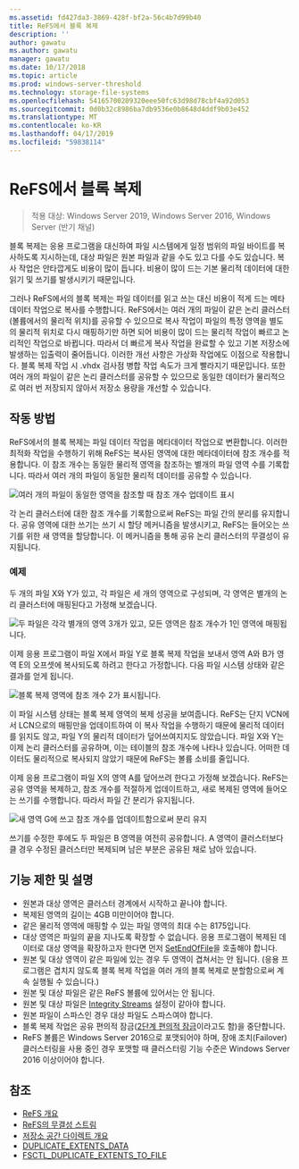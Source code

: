 ```yaml
---
ms.assetid: fd427da3-3869-428f-bf2a-56c4b7d99b40
title: ReFS에서 블록 복제
description: ''
author: gawatu
ms.author: gawatu
manager: gawatu
ms.date: 10/17/2018
ms.topic: article
ms.prod: windows-server-threshold
ms.technology: storage-file-systems
ms.openlocfilehash: 54165700209320eee50fc63d98d78cbf4a92d053
ms.sourcegitcommit: 0d0b32c8986ba7db9536e0b8648d4ddf9b03e452
ms.translationtype: MT
ms.contentlocale: ko-KR
ms.lasthandoff: 04/17/2019
ms.locfileid: "59838114"
---
```

# <a name="block-cloning-on-refs"></a>ReFS에서 블록 복제

>적용 대상: Windows Server 2019, Windows Server 2016, Windows Server (반기 채널)

블록 복제는 응용 프로그램을 대신하여 파일 시스템에게 일정 범위의 파일 바이트를 복사하도록 지시하는데, 대상 파일은 원본 파일과 같을 수도 있고 다를 수도 있습니다. 복사 작업은 안타깝게도 비용이 많이 듭니다. 비용이 많이 드는 기본 물리적 데이터에 대한 읽기 및 쓰기를 발생시키기 때문입니다. 

그러나 ReFS에서의 블록 복제는 파일 데이터를 읽고 쓰는 대신 비용이 적게 드는 메타데이터 작업으로 복사를 수행합니다. ReFS에서는 여러 개의 파일이 같은 논리 클러스터(볼륨에서의 물리적 위치)를 공유할 수 있으므로 복사 작업이 파일의 특정 영역을 별도의 물리적 위치로 다시 매핑하기만 하면 되어 비용이 많이 드는 물리적 작업이 빠르고 논리적인 작업으로 바뀝니다. 따라서 더 빠르게 복사 작업을 완료할 수 있고 기본 저장소에 발생하는 입출력이 줄어듭니다. 이러한 개선 사항은 가상화 작업에도 이점으로 작용합니다. 블록 복제 작업 시 .vhdx 검사점 병합 작업 속도가 크게 빨라지기 때문입니다. 또한 여러 개의 파일이 같은 논리 클러스터를 공유할 수 있으므로 동일한 데이터가 물리적으로 여러 번 저장되지 않아서 저장소 용량을 개선할 수 있습니다. 
  
## <a name="how-it-works"></a>작동 방법 

ReFS에서의 블록 복제는 파일 데이터 작업을 메타데이터 작업으로 변환합니다. 이러한 최적화 작업을 수행하기 위해 ReFS는 복사된 영역에 대한 메타데이터에 참조 개수를 적용합니다. 이 참조 개수는 동일한 물리적 영역을 참조하는 별개의 파일 영역 수를 기록합니다. 따라서 여러 개의 파일이 동일한 물리적 데이터를 공유할 수 있습니다.

![여러 개의 파일이 동일한 영역을 참조할 때 참조 개수 업데이트 표시](media/ref-count-example.gif)

각 논리 클러스터에 대한 참조 개수를 기록함으로써 ReFS는 파일 간의 분리를 유지합니다. 공유 영역에 대한 쓰기는 쓰기 시 할당 메커니즘을 발생시키고, ReFS는 들어오는 쓰기를 위한 새 영역을 할당합니다. 이 메커니즘을 통해 공유 논리 클러스터의 무결성이 유지됩니다. 

### <a name="example"></a>예제
두 개의 파일 X와 Y가 있고, 각 파일은 세 개의 영역으로 구성되며, 각 영역은 별개의 논리 클러스터에 매핑된다고 가정해 보겠습니다.

![두 파일은 각각 별개의 영역 3개가 있고, 모든 영역은 참조 개수가 1인 영역에 매핑됩니다.](media/block-clone-1.png)

이제 응용 프로그램이 파일 X에서 파일 Y로 블록 복제 작업을 보내서 영역 A와 B가 영역 E의 오프셋에 복사되도록 하려고 한다고 가정합니다. 다음 파일 시스템 상태와 같은 결과를 얻게 됩니다.

![블록 복제 영역에 참조 개수 2가 표시됩니다.](media/block-clone-2.png)

이 파일 시스템 상태는 블록 복제 영역의 복제 성공을 보여줍니다. ReFS는 단지 VCN에서 LCN으로의 매핑만을 업데이트하여 이 복사 작업을 수행하기 때문에 물리적 데이터를 읽지도 않고, 파일 Y의 물리적 데이터가 덮어쓰여지지도 않았습니다. 파일 X와 Y는 이제 논리 클러스터를 공유하며, 이는 테이블의 참조 개수에 나타나 있습니다. 어떠한 데이터도 물리적으로 복사되지 않았기 때문에 ReFS는 볼륨 소비를 줄입니다. 

이제 응용 프로그램이 파일 X의 영역 A를 덮어쓰려 한다고 가정해 보겠습니다. ReFS는 공유 영역을 복제하고, 참조 개수를 적절하게 업데이트하고, 새로 복제된 영역에 들어오는 쓰기를 수행합니다. 따라서 파일 간 분리가 유지됩니다.   

![새 영역 G에 쓰고 참조 개수를 업데이트함으로써 분리 유지](media/block-clone-3.png)

쓰기를 수정한 후에도 두 파일은 B 영역을 여전히 공유합니다. A 영역이 클러스터보다 클 경우 수정된 클러스터만 복제되며 남은 부분은 공유된 채로 남아 있습니다.


## <a name="functionality-restrictions-and-remarks"></a>기능 제한 및 설명
- 원본과 대상 영역은 클러스터 경계에서 시작하고 끝나야 합니다. 
- 복제된 영역의 길이는 4GB 미만이어야 합니다. 
- 같은 물리적 영역에 매핑할 수 있는 파일 영역의 최대 수는 8175입니다.
- 대상 영역은 파일의 끝을 지나도록 확장할 수 없습니다. 응용 프로그램이 복제된 데이터로 대상 영역을 확장하고자 한다면 먼저 [SetEndOfFile](https://msdn.microsoft.com/library/windows/desktop/aa365531(v=vs.85).aspx)을 호출해야 합니다. 
- 원본 및 대상 영역이 같은 파일에 있는 경우 두 영역이 겹쳐서는 안 됩니다. (응용 프로그램은 겹치지 않도록 블록 복제 작업을 여러 개의 블록 복제로 분할함으로써 계속 실행될 수 있습니다.)
- 원본 및 대상 파일은 같은 ReFS 볼륨에 있어서는 안 됩니다. 
- 원본 및 대상 파일은 [Integrity Streams](https://msdn.microsoft.com/library/windows/desktop/gg258117(v=vs.85).aspx) 설정이 같아야 합니다. 
- 원본 파일이 스파스인 경우 대상 파일도 스파스여야 합니다. 
- 블록 복제 작업은 공유 편의적 잠금([2단계 편의적 잠금](https://msdn.microsoft.com/library/windows/desktop/aa365713(v=vs.85).aspx)이라고도 함)을 중단합니다.
- ReFS 볼륨은 Windows Server 2016으로 포맷되어야 하며, 장애 조치(Failover) 클러스터링을 사용 중인 경우 포맷할 때 클러스터링 기능 수준은 Windows Server 2016 이상이어야 합니다. 

## <a name="see-also"></a>참조

-   [ReFS 개요](refs-overview.md)
-   [ReFS의 무결성 스트림](integrity-streams.md)
-   [저장소 공간 다이렉트 개요](../storage-spaces/storage-spaces-direct-overview.md)
-   [DUPLICATE_EXTENTS_DATA](https://msdn.microsoft.com/library/windows/desktop/mt590821(v=vs.85).aspx)
-   [FSCTL_DUPLICATE_EXTENTS_TO_FILE](https://msdn.microsoft.com/library/windows/desktop/mt590823(v=vs.85).aspx)
